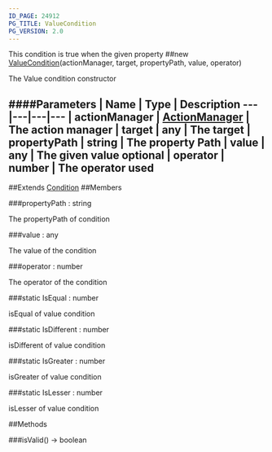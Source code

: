 ```yaml
---
ID_PAGE: 24912
PG_TITLE: ValueCondition
PG_VERSION: 2.0
---
```


This condition is true when the given property
##new [ValueCondition](/classes/ValueCondition)(actionManager, target, propertyPath, value, operator)



The Value condition constructor




####Parameters
 | Name | Type | Description
---|---|---|---
 | actionManager | [ActionManager](/classes/ActionManager) | The action manager
 | target | any | The target
 | propertyPath | string | The property Path
 | value | any | The given value
optional | operator | number | The operator used
---

##Extends [Condition](/classes/Condition)
##Members

###propertyPath : string




The propertyPath of condition



###value : any




The value of the condition



###operator : number




The operator of the condition



###static IsEqual : number




isEqual of value condition



###static IsDifferent : number




isDifferent of value condition



###static IsGreater : number




isGreater of value condition



###static IsLesser : number




isLesser of value condition











##Methods

###isValid() &rarr; boolean

